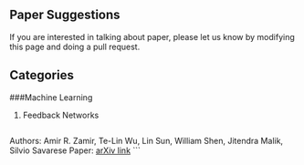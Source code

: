 ## Paper Suggestions 

If you are interested in talking about paper, please let us know by modifying
this page and doing a pull request.

## Categories

###Machine Learning

1. Feedback Networks

    ```
Authors: Amir R. Zamir, Te-Lin Wu, Lin Sun, William Shen, Jitendra Malik, Silvio Savarese
Paper: [arXiv link](https://arxiv.org/abs/1612.09508)
    ```



